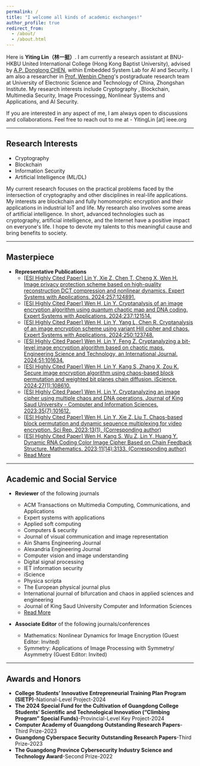 ```yaml
---
permalink: /
title: "I welcome all kinds of academic exchanges!"
author_profile: true
redirect_from: 
  - /about/
  - /about.html
---
```


Here is **Yiting Lin（林一挺）**.
I am currently a research assistant at BNU-HKBU United International College (Hong Kong Baptist University), advised by [A.P. Donglong CHEN](https://staff.uic.edu.cn/donglongchen/en), within Embedded System Lab for AI and Security. I am also a researcher in [Prof. Wenbin Cheng](https://jsjxy.zsc.edu.cn/szdw/szdwzg/1dje8dg8bfln5.shtml)'s postgraduate research team at University of Electronic Science and Technology of China, Zhongshan Institute. My research interests include Cryptography , Blockchain, Multimedia Security, Image Processingg, Nonlinear Systems and Applications, and AI Security.

If you are interested in any aspect of me, I am always open to discussions and collaborations. Feel free to reach out to me at - YitingLin [at] ieee.org

---

## Research Interests

- Cryptography
- Blockchain
- Information Security
- Artificial Intelligence (ML/DL)

My current research focuses on the practical problems faced by the intersection of cryptography and other disciplines in real-life applications. My interests are blockchain and fully homomorphic encryption and their applications in industrial IoT and life. My research also involves some areas of artificial intelligence. In short, advanced technologies such as cryptography, artificial intelligence, and the Internet have a positive impact on everyone's life. I hope to devote my talents to this meaningful cause and bring benefits to society.

---

## Masterpiece
* **Representative Publications**
   * [[ESI Highly Cited Paper] Lin Y, Xie Z, Chen T, Cheng X, Wen H. Image privacy protection scheme based on high-quality reconstruction DCT compression and nonlinear dynamics. Expert Systems with Applications. 2024;257:124891.](http://www.yitinglin.top/publication/Image%20privacy%20protection%20scheme%20based%20on%20high-quality%20reconstruction%20DCT%20compression%20and%20nonlinear%20dynamics)
   * [[ESI Highly Cited Paper] Wen H, Lin Y. Cryptanalysis of an image encryption algorithm using quantum chaotic map and DNA coding. Expert Systems with Applications. 2024;237:121514.](http://www.yitinglin.top/publication/Cryptanalysis%20of%20an%20image%20encryption%20algorithm%20using%20quantum%20chaotic%20map%20and%20DNA%20coding)   
   * [[ESI Highly Cited Paper] Wen H, Lin Y, Yang L, Chen R. Cryptanalysis of an image encryption scheme using variant Hill cipher and chaos. Expert Systems with Applications. 2024;250:123748.](http://www.yitinglin.top/publication/Cryptanalysis%20of%20an%20image%20encryption%20scheme%20using%20variant%20Hill%20cipher%20and%20chaos)   
   * [[ESI Highly Cited Paper] Wen H, Lin Y, Feng Z. Cryptanalyzing a bit-level image encryption algorithm based on chaotic maps. Engineering Science and Technology, an International Journal. 2024;51:101634.](http://www.yitinglin.top/publication/Cryptanalyzing%20a%20bit-level%20image%20encryption%20algorithm%20based%20on%20chaotic%20maps) 
   * [[ESI Highly Cited Paper] Wen H, Lin Y, Kang S, Zhang X, Zou K. Secure image encryption algorithm using chaos-based block permutation and weighted bit planes chain diffusion. iScience. 2024;27(1):108610.](http://www.yitinglin.top/publication/Secure%20image%20encryption%20algorithm%20using%20chaos-based%20block%20permutation%20and%20weighted%20bit%20planes%20chain%20diffusion) 
   * [[ESI Highly Cited Paper] Wen H, Lin Y. Cryptanalyzing an image cipher using multiple chaos and DNA operations. Journal of King Saud University - Computer and Information Sciences. 2023;35(7):101612.](http://www.yitinglin.top/publication/Cryptanalyzing%20an%20image%20cipher%20using%20multiple%20chaos%20and%20DNA%20operations) 
   * [[ESI Highly Cited Paper] Wen H, Lin Y, Xie Z, Liu T. Chaos-based block permutation and dynamic sequence multiplexing for video encryption. Sci Rep. 2023;13(1). (Corresponding author)](http://www.yitinglin.top/publication/Chaos-based%20block%20permutation%20and%20dynamic%20sequence%20multiplexing%20for%20video%20encryption)
   * [[ESI Highly Cited Paper] Wen H, Kang S, Wu Z, Lin Y, Huang Y. Dynamic RNA Coding Color Image Cipher Based on Chain Feedback Structure. Mathematics. 2023;11(14):3133. (Corresponding author)](http://www.yitinglin.top/publication/Dynamic%20RNA%20Coding%20Color%20Image%20Cipher%20Based%20on%20Chain%20Feedback%20Structure) 
   * [Read More](https://orcid.org/0000-0003-4159-3132)

---

## Academic and Social Service
* **Reviewer** of the following journals
   * ACM Transactions on Multimedia Computing, Communications, and Applications
   * Expert systems with applications
   * Applied soft computing 
   * Computers & security  
   * Journal of visual communication and image representation  
   * Ain Shams Engineering Journal 
   * Alexandria Engineering Journal 
   * Computer vision and image understanding
   * Digital signal processing
   * IET information security
   * iScience
   * Physica scripta
   * The European physical journal plus
   * International journal of bifurcation and chaos in applied sciences and engineering
   * Journal of King Saud University Computer and Information Sciences
   * [Read More](https://orcid.org/0000-0003-4159-3132)

* **Associate Editor** of the following journals/conferences
   * Mathematics: Nonlinear Dynamics for Image Encryption (Guest Editor: Invited)
   * Symmetry: Applications of Image Processing with Symmetry/  Asymmetry (Guest Editor: Invited)
   
---

## Awards and Honors
* **College Students’ Innovative Entrepreneurial Training Plan Program (SIETP)**-National-Level Project-2024  
* **The 2024 Special Fund for the Cultivation of Guangdong College Students’ Scientific and Technological Innovation (“Climbing Program” Special Funds)**-Provincial-Level Key Project-2024 
* **Computer Academy of Guangdong Outstanding Research Papers**-Third Prize-2023
* **Guangdong Cyberspace Security Outstanding Research Papers**-Third Prize-2023
* **The Guangdong Province Cybersecurity Industry Science and Technology Award**-Second Prize-2022 
